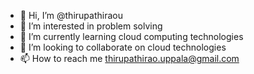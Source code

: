 - 👋 Hi, I’m @thirupathiraou
- 👀 I’m interested in problem solving
- 🌱 I’m currently learning cloud computing technologies
- 💞️ I’m looking to collaborate on cloud technologies
- 📫 How to reach me thirupathirao.uppala@gmail.com

<!---
thirupathiraou/thirupathiraou is a ✨ special ✨ repository because its `README.md` (this file) appears on your GitHub profile.
You can click the Preview link to take a look at your changes.
--->
